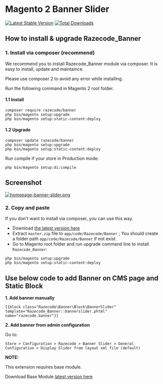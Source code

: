 # Magento 2 Banner Slider

[![Latest Stable Version](https://poser.pugx.org/razecode/banner/v/stable)](https://packagist.org/packages/razecode/banner)
[![Total Downloads](https://poser.pugx.org/razecode/banner/downloads)](https://packagist.org/packages/razecode/banner)

## How to install & upgrade Razecode_Banner

### 1. Install via composer (recommend)

We recommend you to install Razecode_Banner module via composer. It is easy to install, update and maintaince. 

Please use composer 2 to avoid any error while installing.

Run the following command in Magento 2 root folder.

#### 1.1 Install

```
composer require razecode/banner
php bin/magento setup:upgrade
php bin/magento setup:static-content:deploy
```

#### 1.2 Upgrade

```
composer update razecode/banner
php bin/magento setup:upgrade
php bin/magento setup:static-content:deploy
```

Run compile if your store in Production mode:

```
php bin/magento setup:di:compile
```

## Screenshot
[![homepage-banner-slider.png](https://i.postimg.cc/jjLgL4B1/homepage-banner-slider.png)](https://postimg.cc/zLYSQKzw)

### 2. Copy and paste

If you don't want to install via composer, you can use this way. 

- Download [the latest version here](https://github.com/razecodetech/magento2-banner-slider/archive/refs/heads/main.zip) 
- Extract `master.zip` file to `app/code/Razecode/Banner` ; You should create a folder path `app/code/Razecode/Banner` if not exist.
- Go to Magento root folder and run upgrade command line to install `Razecode_Banner`:

```
php bin/magento setup:upgrade
php bin/magento setup:static-content:deploy
```

## Use below code to add Banner on CMS page and Static Block

<b>1. Add banner manually</b>

<code>{{block class="Razecode\Banner\Block\BannerSlider" template="Razecode_Banner::bannerslider.phtml" name="razecode.banner"}}</code>

<b>2. Add banner from admin configuration</b>

Go to:

`Store > Configuration > Razecode > Banner Slider > General Configuration > Display Slider from layout xml file (default)`

<b>NOTE:</b>

This extension requires base module. 

Download Base Module [latest version here](https://github.com/razecodetech/module-base/archive/refs/heads/main.zip) 
